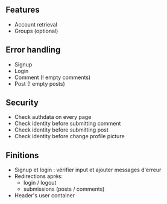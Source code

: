 ## Features
- Account retrieval
- Groups (optional)

## Error handling
- Signup
- Login
- Comment (! empty comments)
- Post (! empty posts)

## Security
- Check authdata on every page
- Check identity before submitting comment
- Check identity before submitting post
- Check identity before change profile picture

## Finitions
- Signup et login : vérifier input et ajouter messages d'erreur
- Redirections après:
  - login / logout
  - submissions (posts / comments)
- Header's user container